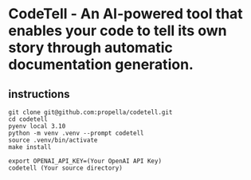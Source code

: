 # CodeTell - An AI-powered tool that enables your code to tell its own story through automatic documentation generation.

## instructions

```
git clone git@github.com:propella/codetell.git
cd codetell
pyenv local 3.10
python -m venv .venv --prompt codetell
source .venv/bin/activate
make install

export OPENAI_API_KEY=(Your OpenAI API Key)
codetell (Your source directory)
```
